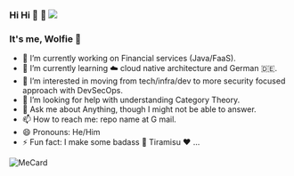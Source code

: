 ### Hi Hi 👋 🦕                                                                                     ![](https://komarev.com/ghpvc/?username=usmanakram232&color=blueviolet)

### It's me, Wolfie 🐺

- 🔭 I’m currently working on Financial services (Java/FaaS).
- 🌱 I’m currently learning ☁️ cloud native architecture and German 🇩🇪.
- 👯 I’m interested in moving from tech/infra/dev to more security focused approach with DevSecOps.
- 🤔 I’m looking for help with understanding Category Theory.
- 💬 Ask me about Anything, though I might not be able to answer.
- 📫 How to reach me: repo name  at G mail.
- 😄 Pronouns: He/Him
- ⚡ Fun fact: I make some badass :cake: Tiramisu :heart: ... 



![MeCard](https://user-images.githubusercontent.com/102169/187198083-e49b7694-b763-40a0-ab66-834378e423e9.png)
